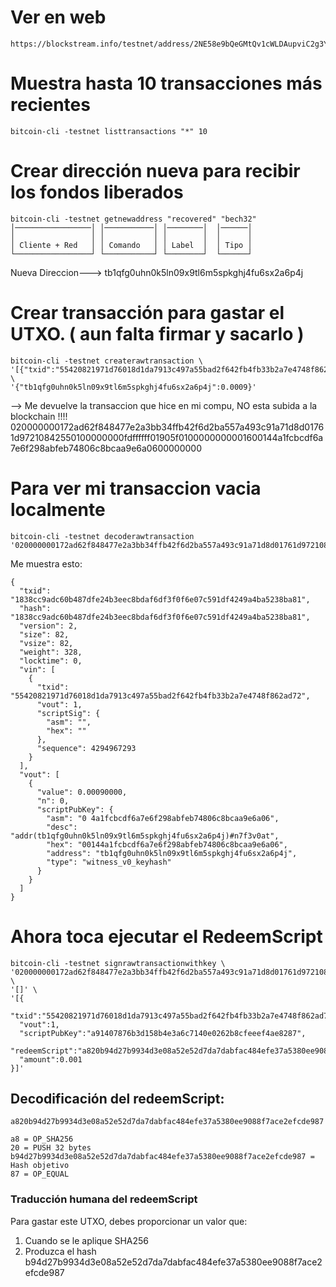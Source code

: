 
# Ver en web
```
https://blockstream.info/testnet/address/2NE58e9bQeGMtQv1cWLDAupviC2g3Y96856
```


# Muestra hasta 10 transacciones más recientes
```
bitcoin-cli -testnet listtransactions "*" 10
```

# Crear dirección nueva para recibir los fondos liberados
```
bitcoin-cli -testnet getnewaddress "recovered" "bech32"
│─────────────────│ │───────────│ │────────│  │──────│
│                 │ │           │ │        │  │      │
│ Cliente + Red   │ │ Comando   │ │ Label  │  │ Tipo │
└─────────────────┘ └───────────┘ └────────┘  └──────┘
```
Nueva Direccion---> tb1qfg0uhn0k5ln09x9tl6m5spkghj4fu6sx2a6p4j



# Crear transacción para gastar el UTXO. ( aun falta firmar y sacarlo  )
```
bitcoin-cli -testnet createrawtransaction \
'[{"txid":"55420821971d76018d1da7913c497a55bad2f642fb4fb33b2a7e4748f862ad72","vout":1}]' \
'{"tb1qfg0uhn0k5ln09x9tl6m5spkghj4fu6sx2a6p4j":0.0009}'
```
--> Me devuelve la transaccion que hice en mi compu, NO esta subida a la blockchain !!!!
020000000172ad62f848477e2a3bb34ffb42f6d2ba557a493c91a71d8d01761d97210842550100000000fdffffff01905f0100000000001600144a1fcbcdf6a7e6f298abfeb74806c8bcaa9e6a0600000000


# Para ver mi transaccion vacia localmente
```
bitcoin-cli -testnet decoderawtransaction '020000000172ad62f848477e2a3bb34ffb42f6d2ba557a493c91a71d8d01761d97210842550100000000fdffffff01905f0100000000001600144a1fcbcdf6a7e6f298abfeb74806c8bcaa9e6a0600000000'
```

Me muestra esto:
```
{
  "txid": "1838cc9adc60b487dfe24b3eec8bdaf6df3f0f6e07c591df4249a4ba5238ba81",
  "hash": "1838cc9adc60b487dfe24b3eec8bdaf6df3f0f6e07c591df4249a4ba5238ba81",
  "version": 2,
  "size": 82,
  "vsize": 82,
  "weight": 328,
  "locktime": 0,
  "vin": [
    {
      "txid": "55420821971d76018d1da7913c497a55bad2f642fb4fb33b2a7e4748f862ad72",
      "vout": 1,
      "scriptSig": {
        "asm": "",
        "hex": ""
      },
      "sequence": 4294967293
    }
  ],
  "vout": [
    {
      "value": 0.00090000,
      "n": 0,
      "scriptPubKey": {
        "asm": "0 4a1fcbcdf6a7e6f298abfeb74806c8bcaa9e6a06",
        "desc": "addr(tb1qfg0uhn0k5ln09x9tl6m5spkghj4fu6sx2a6p4j)#n7f3v0at",
        "hex": "00144a1fcbcdf6a7e6f298abfeb74806c8bcaa9e6a06",
        "address": "tb1qfg0uhn0k5ln09x9tl6m5spkghj4fu6sx2a6p4j",
        "type": "witness_v0_keyhash"
      }
    }
  ]
}
```


# Ahora toca ejecutar el RedeemScript
```
bitcoin-cli -testnet signrawtransactionwithkey \
'020000000172ad62f848477e2a3bb34ffb42f6d2ba557a493c91a71d8d01761d97210842550100000000fdffffff01905f0100000000001600144a1fcbcdf6a7e6f298abfeb74806c8bcaa9e6a0600000000' \
'[]' \
'[{
  "txid":"55420821971d76018d1da7913c497a55bad2f642fb4fb33b2a7e4748f862ad72",
  "vout":1,
  "scriptPubKey":"a91407876b3d158b4e3a6c7140e0262b8cfeeef4ae8287",
  "redeemScript":"a820b94d27b9934d3e08a52e52d7da7dabfac484efe37a5380ee9088f7ace2efcde987",
  "amount":0.001
}]'

```
## Decodificación del redeemScript:
```
a820b94d27b9934d3e08a52e52d7da7dabfac484efe37a5380ee9088f7ace2efcde987

a8 = OP_SHA256
20 = PUSH 32 bytes
b94d27b9934d3e08a52e52d7da7dabfac484efe37a5380ee9088f7ace2efcde987 = Hash objetivo  
87 = OP_EQUAL
```

### Traducción humana del redeemScript
Para gastar este UTXO, debes proporcionar un valor que:
1. Cuando se le aplique SHA256
2. Produzca el hash b94d27b9934d3e08a52e52d7da7dabfac484efe37a5380ee9088f7ace2efcde987

